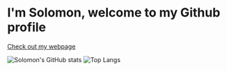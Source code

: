 # I'm Solomon, welcome to my Github profile

<a href="https://solomontaiwo.github.io/">Check out my webpage</a>

![Solomon's GitHub stats](https://github-readme-stats.vercel.app/api?username=solomontaiwo&theme=transparent)
![Top Langs](https://github-readme-stats.vercel.app/api/top-langs/?username=solomontaiwo&hide_progress=true&theme=transparent)
